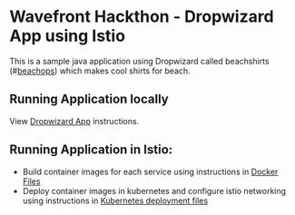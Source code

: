 # Wavefront Hackthon - Dropwizard App using Istio

This is a sample java application using Dropwizard called beachshirts (#[beachops](https://medium.com/@matthewzeier/thoughts-from-an-operations-wrangler-how-we-use-alerts-to-monitor-wavefront-71329c5e57a8)) which makes cool shirts for beach. 


## Running Application locally 

View [Dropwizard App](https://github.com/wavefrontHQ/hackathon/tree/master/3D-microservices-observability/dropwizard-app#wavefront-hackthon---dropwizard-app) instructions.


## Running Application in Istio:

- Build container images for each service using instructions in [Docker Files](https://github.com/wavefrontHQ/hackathon/blob/akodali/sm/3D-microservices-observability/service-mesh/dropwizard-app/dockerFiles/README.md)
- Deploy container images in kubernetes and configure istio networking using instructions in [Kubernetes deployment files](https://github.com/wavefrontHQ/hackathon/blob/akodali/sm/3D-microservices-observability/service-mesh/dropwizard-app/kubernetesFiles/README.md)
